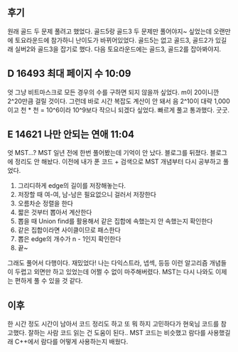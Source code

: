 ## 후기

원래 골드 두 문제 풀려고 했었다. 
골드5랑 골드3 두 문제만 풀어야지~ 싶었는데 오랜만에 토요라운드에 참가하니 난이도가 바뀌어있었다. 
골드5는 없고 골드3, 골드2가 있길래 실버2와 골드3을 잡기로 했다. 
다음 토요라운드에는 골드3, 골드2를 잡아봐야지.


## D 16493 최대 페이지 수 10:09

엇 그냥 비트마스크로 모든 경우의 수를 구하면 되지 않을까 싶었다. 
m이 20이니깐 2^20만큼 걸릴 것이다. 
그런데 바로 시간 복잡도 계산이 안 돼서 음 2^10이 대략 1,000이고 천 * 천 = 10^6이라 10^9보다 작으니 되겠다 싶었다.
빠르게 풀고 통과했다. 굿굿.


## E 14621 나만 안되는 연애 11:04

엇 MST...? 
MST 일년 전에 한번 풀어봤는데 기억이 안 났다.
블로그를 뒤졌다. 
블로그에 정리도 안 해놨다. 
이전에 내가 푼 코드 + 검색으로 MST 개념부터 다시 공부하고 풀었다. 

1. 그리디하게 edge의 길이를 저장해놓는다. 
2. 저장할 때 여-여, 남-남은 필요없으니 걸러서 저장한다
3. 오름차순 정렬을 한다
4. 짧은 것부터 뽑아서 계산한다
5. 뽑을 때 Union find를 활용해서 같은 집합에 속했는지 안 속했는지 확인한다
6. 같은 집합이라면 사이클이므로 패스한다
7. 뽑은 edge의 개수가 n - 1인지 확인한다
8. 끝~

그래도 풀어서 다행이다. 
재밌었다! 
나는 다익스트라, 넵섹, 등등 이런 알고리즘 개념들이 두렵고 외면만 하고 있었는데 어쩔 수 없이 마주해버렸다. 
MST는 다시 나와도 이제는 편하게 풀 수 있을 것 같다. 

## 이후

한 시간 정도 시간이 남아서 코드 정리도 하고 또 뭐 하지 고민하다가 현욱님 코드를 참고했다. 
잘하는 사람 코드 읽는 건 도움이 된다..
MST 코드는 비슷했고 람다를 사용했길래 C++에서 람다를 어떻게 사용하는지 배웠다. 



